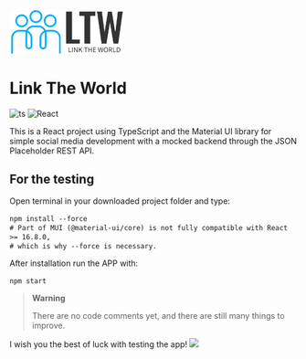 <img src="./public/LTWlogo.png" width="200px">

# Link The World

![ts](https://flat.badgen.net/badge/Built%20With/TypeScript/blue) ![React](https://img.shields.io/badge/react-%2320232a.svg?style=for-the-badge&logo=react&logoColor=%2361DAFB)

This is a React project using TypeScript and the Material UI library for simple social media development with a mocked backend through the JSON Placeholder REST API.

## For the testing

Open terminal in your downloaded project folder and type:

```
npm install --force
# Part of MUI (@material-ui/core) is not fully compatible with React >= 16.8.0,
# which is why --force is necessary.
```

After installation run the APP with:

```
npm start
```

> **Warning**
>
> There are no code comments yet, and there are still many things to improve.

I wish you the best of luck with testing the app! <img src="https://raw.githubusercontent.com/MartinHeinz/MartinHeinz/master/wave.gif" width="20px">
